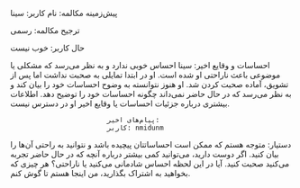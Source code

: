پیش‌زمینه مکالمه:
                            نام کاربر: سینا

ترجیح مکالمه: رسمی

حال کاربر: خوب نیست

احساسات و وقایع اخیر: سینا احساس خوبی ندارد و به نظر می‌رسد که مشکلی یا موضوعی باعث ناراحتی او شده است. او در ابتدا تمایلی به صحبت نداشت اما پس از تشویق، آماده صحبت کردن شد. او هنوز نتوانسته به وضوح احساسات خود را بیان کند و به نظر می‌رسد که در حال حاضر نمی‌داند چگونه احساسات خود را توضیح دهد. اطلاعات بیشتری درباره جزئیات احساسات یا وقایع اخیر او در دسترس نیست.

                            پیام‌های اخیر:
                            کاربر: nmidunm
دستیار: متوجه هستم که ممکن است احساساتتان پیچیده باشد و نتوانید به راحتی آن‌ها را بیان کنید. اگر دوست دارید، می‌توانید کمی بیشتر درباره آنچه که در حال حاضر تجربه می‌کنید صحبت کنید. آیا در این لحظه احساس شادمانی می‌کنید یا ناراحتی؟ هر چیزی که بخواهید به اشتراک بگذارید، من اینجا هستم تا گوش کنم.